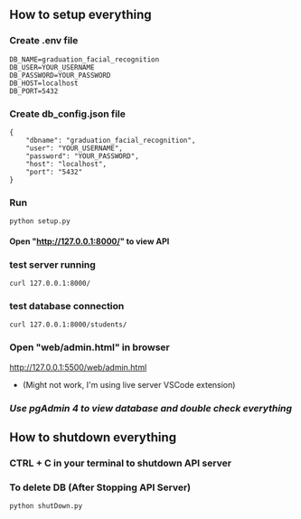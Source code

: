 ## How to setup everything


### Create .env file

```console 
DB_NAME=graduation_facial_recognition
DB_USER=YOUR_USERNAME
DB_PASSWORD=YOUR_PASSWORD
DB_HOST=localhost
DB_PORT=5432
```

### Create db_config.json file

```console 
{
    "dbname": "graduation_facial_recognition",
    "user": "YOUR_USERNAME",
    "password": "YOUR_PASSWORD",
    "host": "localhost",
    "port": "5432"
}
```

### Run
```console
python setup.py
```
#### Open "http://127.0.0.1:8000/" to view API

### test server running

```console
curl 127.0.0.1:8000/
```

### test database connection
```console
curl 127.0.0.1:8000/students/
```

### Open "web/admin.html" in browser
http://127.0.0.1:5500/web/admin.html 
- (Might not work, I'm using live server VSCode extension)

### *Use pgAdmin 4 to view database and double check everything*
## How to shutdown everything

### CTRL + C in your terminal to shutdown API server

### To delete DB (After Stopping API Server)
```console
python shutDown.py
```

